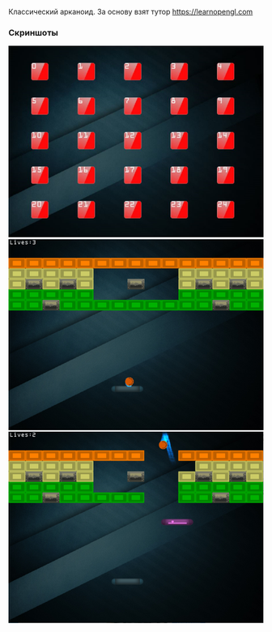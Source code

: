 Классический арканоид. За основу взят тутор https://learnopengl.com

### Скриншоты

![Menu](https://github.com/gamedevshttl/BreakoutDesktop/blob/master/BreakoutMenu.PNG)
![PlayProcess](https://github.com/gamedevshttl/BreakoutDesktop/blob/master/BreakoutPlayProcess1.PNG)
![PlayProcess](https://github.com/gamedevshttl/BreakoutDesktop/blob/master/BreakoutPlayProcess2.PNG)
